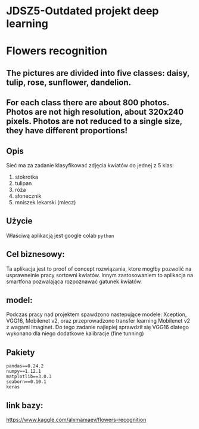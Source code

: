 
# JDSZ5-Outdated projekt deep learning
# Flowers recognition
## The pictures are divided into five classes: daisy, tulip, rose, sunflower, dandelion.
## For each class there are about 800 photos. Photos are not high resolution, about 320x240 pixels. Photos are not reduced to a single size, they have different proportions!

## Opis
Sieć ma za zadanie klasyfikować zdjęcia kwiatów do jednej z 5 klas:
1) stokrotka
2) tulipan
3) róża
4) słonecznik
5) mniszek lekarski (mlecz)

## Użycie 

Właściwą aplikacją jest google colab
```python```

## Cel biznesowy:
Ta aplikacja jest to proof of concept rozwiązania, ktore mogłby pozwolić na usprawneinie pracy sortowni kwiatów. Innym zastosowaniem to aplikacja na smartfona pozwalająca rozpoznawać gatunek kwiatów.

## model:

Podczas pracy nad projektem spawdzono nastepujące modele: Xception, VGG16, Mobilenet v2, oraz przeprowadzono transfer learning Mobilenet v2 z wagami Imaginet.
Do tego zadanie najlepiej sprawdził się VGG16 dlatego wykonano dla niego dodatkowe kalibracje (fine tunning)

## Pakiety
```
pandas==0.24.2
numpy==1.12.1
matplotlib==3.0.3
seaborn==0.10.1
keras

```

## link bazy:
https://www.kaggle.com/alxmamaev/flowers-recognition
